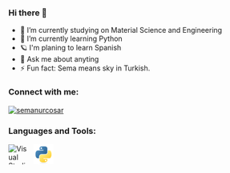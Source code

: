 ### Hi there 👋



- 🔭 I’m currently studying on Material Science and Engineering
- 🌱 I’m currently learning Python
- 🪐 I'm planing to learn Spanish
- 💬 Ask me about anyting
- ⚡ Fun fact: Sema means sky in Turkish.

### Connect with me:

<p align="left">
<a href="https://www.linkedin.com/in/semanur-co%C5%9Far-aa79ab250/" target="blank"><img align="center" src="https://raw.githubusercontent.com/rahuldkjain/github-profile-readme-generator/master/src/images/icons/Social/linked-in-alt.svg" alt="semanurcosar" height="30" width="40" /></a>

   ### Languages and Tools:
  <img align="left" alt="Visual Studio Code" width="40" height="40" src="https://cdn.jsdelivr.net/gh/devicons/devicon/icons/vscode/vscode-original.svg" style="padding-right:10px;" />
<img src="https://raw.githubusercontent.com/devicons/devicon/master/icons/python/python-original.svg" alt="python" width="40" height="40" style="padding-right:10px;" />

